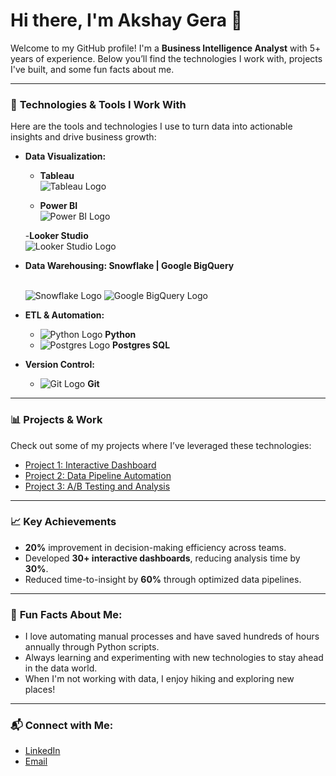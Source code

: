 # Hi there, I'm Akshay Gera 👋

Welcome to my GitHub profile! I'm a **Business Intelligence Analyst** with 5+ years of experience. Below you’ll find the technologies I work with, projects I've built, and some fun facts about me.

---

### 🔧 **Technologies & Tools I Work With**

Here are the tools and technologies I use to turn data into actionable insights and drive business growth:

- **Data Visualization:**
  - **Tableau**
    <br>
  ![Tableau Logo](https://upload.wikimedia.org/wikipedia/en/0/06/Tableau_logo.svg) 

  -  **Power BI** <br>
  ![Power BI Logo](https://upload.wikimedia.org/wikipedia/en/2/20/Power_BI_logo.svg)

  -**Looker Studio** <br>
  ![Looker Studio Logo](https://upload.wikimedia.org/wikipedia/commons/thumb/4/4c/Looker.svg/320px-Looker.svg.png)
  
- **Data Warehousing: Snowflake | Google BigQuery**
  
  <br> ![Snowflake Logo](https://upload.wikimedia.org/wikipedia/commons/thumb/f/ff/Snowflake_Logo.svg/320px-Snowflake_Logo.svg.png)
        ![Google BigQuery Logo](https://upload.wikimedia.org/wikipedia/commons/thumb/5/51/Google_Cloud_logo.svg/320px-Google_Cloud_logo.svg.png)

  
  
- **ETL & Automation:**
  - ![Python Logo](https://upload.wikimedia.org/wikipedia/commons/c/c3/Python-logo-notext.svg) **Python**
  - ![Postgres Logo](https://upload.wikimedia.org/wikipedia/commons/a/a4/Postgresql_elephant.svg) **Postgres SQL**
  
- **Version Control:**
  - ![Git Logo](https://upload.wikimedia.org/wikipedia/commons/3/3f/Git_logo.svg) **Git**

---

### 📊 **Projects & Work**

Check out some of my projects where I’ve leveraged these technologies:

- [Project 1: Interactive Dashboard](link-to-project)
- [Project 2: Data Pipeline Automation](link-to-project)
- [Project 3: A/B Testing and Analysis](link-to-project)

---

### 📈 **Key Achievements**

- **20%** improvement in decision-making efficiency across teams.
- Developed **30+ interactive dashboards**, reducing analysis time by **30%**.
- Reduced time-to-insight by **60%** through optimized data pipelines.

---

### 🤖 **Fun Facts About Me**:

- I love automating manual processes and have saved hundreds of hours annually through Python scripts.
- Always learning and experimenting with new technologies to stay ahead in the data world.
- When I'm not working with data, I enjoy hiking and exploring new places!

---

### 📬 **Connect with Me:**

- [LinkedIn](https://www.linkedin.com/in/your-profile)
- [Email](mailto:your.email@example.com)

